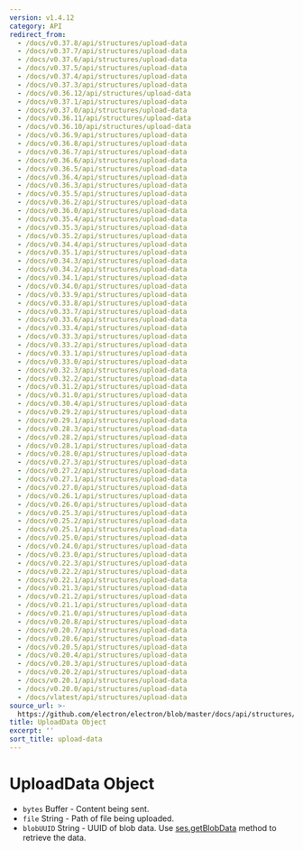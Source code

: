 ```yaml
---
version: v1.4.12
category: API
redirect_from:
  - /docs/v0.37.8/api/structures/upload-data
  - /docs/v0.37.7/api/structures/upload-data
  - /docs/v0.37.6/api/structures/upload-data
  - /docs/v0.37.5/api/structures/upload-data
  - /docs/v0.37.4/api/structures/upload-data
  - /docs/v0.37.3/api/structures/upload-data
  - /docs/v0.36.12/api/structures/upload-data
  - /docs/v0.37.1/api/structures/upload-data
  - /docs/v0.37.0/api/structures/upload-data
  - /docs/v0.36.11/api/structures/upload-data
  - /docs/v0.36.10/api/structures/upload-data
  - /docs/v0.36.9/api/structures/upload-data
  - /docs/v0.36.8/api/structures/upload-data
  - /docs/v0.36.7/api/structures/upload-data
  - /docs/v0.36.6/api/structures/upload-data
  - /docs/v0.36.5/api/structures/upload-data
  - /docs/v0.36.4/api/structures/upload-data
  - /docs/v0.36.3/api/structures/upload-data
  - /docs/v0.35.5/api/structures/upload-data
  - /docs/v0.36.2/api/structures/upload-data
  - /docs/v0.36.0/api/structures/upload-data
  - /docs/v0.35.4/api/structures/upload-data
  - /docs/v0.35.3/api/structures/upload-data
  - /docs/v0.35.2/api/structures/upload-data
  - /docs/v0.34.4/api/structures/upload-data
  - /docs/v0.35.1/api/structures/upload-data
  - /docs/v0.34.3/api/structures/upload-data
  - /docs/v0.34.2/api/structures/upload-data
  - /docs/v0.34.1/api/structures/upload-data
  - /docs/v0.34.0/api/structures/upload-data
  - /docs/v0.33.9/api/structures/upload-data
  - /docs/v0.33.8/api/structures/upload-data
  - /docs/v0.33.7/api/structures/upload-data
  - /docs/v0.33.6/api/structures/upload-data
  - /docs/v0.33.4/api/structures/upload-data
  - /docs/v0.33.3/api/structures/upload-data
  - /docs/v0.33.2/api/structures/upload-data
  - /docs/v0.33.1/api/structures/upload-data
  - /docs/v0.33.0/api/structures/upload-data
  - /docs/v0.32.3/api/structures/upload-data
  - /docs/v0.32.2/api/structures/upload-data
  - /docs/v0.31.2/api/structures/upload-data
  - /docs/v0.31.0/api/structures/upload-data
  - /docs/v0.30.4/api/structures/upload-data
  - /docs/v0.29.2/api/structures/upload-data
  - /docs/v0.29.1/api/structures/upload-data
  - /docs/v0.28.3/api/structures/upload-data
  - /docs/v0.28.2/api/structures/upload-data
  - /docs/v0.28.1/api/structures/upload-data
  - /docs/v0.28.0/api/structures/upload-data
  - /docs/v0.27.3/api/structures/upload-data
  - /docs/v0.27.2/api/structures/upload-data
  - /docs/v0.27.1/api/structures/upload-data
  - /docs/v0.27.0/api/structures/upload-data
  - /docs/v0.26.1/api/structures/upload-data
  - /docs/v0.26.0/api/structures/upload-data
  - /docs/v0.25.3/api/structures/upload-data
  - /docs/v0.25.2/api/structures/upload-data
  - /docs/v0.25.1/api/structures/upload-data
  - /docs/v0.25.0/api/structures/upload-data
  - /docs/v0.24.0/api/structures/upload-data
  - /docs/v0.23.0/api/structures/upload-data
  - /docs/v0.22.3/api/structures/upload-data
  - /docs/v0.22.2/api/structures/upload-data
  - /docs/v0.22.1/api/structures/upload-data
  - /docs/v0.21.3/api/structures/upload-data
  - /docs/v0.21.2/api/structures/upload-data
  - /docs/v0.21.1/api/structures/upload-data
  - /docs/v0.21.0/api/structures/upload-data
  - /docs/v0.20.8/api/structures/upload-data
  - /docs/v0.20.7/api/structures/upload-data
  - /docs/v0.20.6/api/structures/upload-data
  - /docs/v0.20.5/api/structures/upload-data
  - /docs/v0.20.4/api/structures/upload-data
  - /docs/v0.20.3/api/structures/upload-data
  - /docs/v0.20.2/api/structures/upload-data
  - /docs/v0.20.1/api/structures/upload-data
  - /docs/v0.20.0/api/structures/upload-data
  - /docs/vlatest/api/structures/upload-data
source_url: >-
  https://github.com/electron/electron/blob/master/docs/api/structures/upload-data.md
title: UploadData Object
excerpt: ''
sort_title: upload-data
---
```

# UploadData Object

*   `bytes` Buffer - Content being sent.
*   `file` String - Path of file being uploaded.
*   `blobUUID` String - UUID of blob data. Use [ses.getBlobData]({{site.baseurl}}/docs/api/session#sesgetblobdataidentifier-callback) method to retrieve the data.
